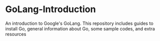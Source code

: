 # GoLang-Introduction
An introduction to Google's GoLang. This repository includes guides to install Go, general information about Go, some sample codes, and extra resources

